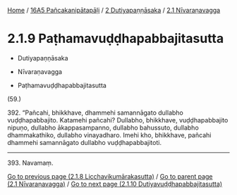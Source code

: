 
[Home](/) / [16A5 Pañcakanipātapāḷi](../...md) / [2 Dutiyapaṇṇāsaka](...md) / [2.1 Nīvaraṇavagga](../16A5/2/2.1.md)

# 2.1.9 Paṭhamavuḍḍhapabbajitasutta

* Dutiyapaṇṇāsaka

* Nīvaraṇavagga

* Paṭhamavuḍḍhapabbajitasutta

(59.)

392\. “Pañcahi, bhikkhave, dhammehi samannāgato dullabho vuḍḍhapabbajito. Katamehi pañcahi? Dullabho, bhikkhave, vuḍḍhapabbajito nipuṇo, dullabho ākappasampanno, dullabho bahussuto, dullabho dhammakathiko, dullabho vinayadharo. Imehi kho, bhikkhave, pañcahi dhammehi samannāgato dullabho vuḍḍhapabbajitoti.

---

393\. Navamaṃ.



[Go to previous page (2.1.8 Licchavikumārakasutta)](2.1.8.md) / [Go to parent page (2.1 Nīvaraṇavagga)](../16A5/2/2.1.md) / [Go to next page (2.1.10 Dutiyavuḍḍhapabbajitasutta)](2.1.10.md)


